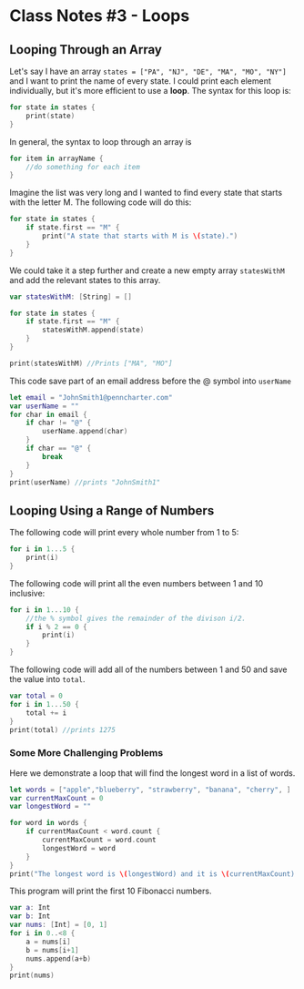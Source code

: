 # Class Notes #3 - Loops


## Looping Through an Array
Let's say I have an array `states = ["PA", "NJ", "DE", "MA", "MO", "NY"]` and I want to print the name of every state. I could print each element individually, but it's more efficient to use a **loop**. The syntax for this loop is:

```swift 
for state in states {
    print(state)
}
```

In general, the syntax to loop through an array is
```swift
for item in arrayName {
    //do something for each item
}
```

Imagine the list was very long and I wanted to find every state that starts with the letter M. The following code will do this: 

```swift 
for state in states {
    if state.first == "M" {
        print("A state that starts with M is \(state).")
    }
}
```

We could take it a step further and create a new empty array `statesWithM` and add the relevant states to this array.
``` swift
var statesWithM: [String] = []

for state in states {
    if state.first == "M" {
        statesWithM.append(state)
    }
}

print(statesWithM) //Prints ["MA", "MO"]
```

This code save part of an email address before the @ symbol into `userName`
``` swift
let email = "JohnSmith1@penncharter.com"
var userName = ""
for char in email {
    if char != "@" {
        userName.append(char)
    }
    if char == "@" {
        break
    }
}
print(userName) //prints "JohnSmith1"
```

## Looping Using a Range of Numbers

The following code will print every whole number from 1 to 5: 
```swift
for i in 1...5 {
    print(i)
}
```

The following code will print all the even numbers between 1 and 10 inclusive: 
```swift
for i in 1...10 {
    //the % symbol gives the remainder of the divison i/2.
    if i % 2 == 0 { 
        print(i)
    }
}
```

The following code will add all of the numbers between 1 and 50 and save the value into `total`.
```swift
var total = 0
for i in 1...50 {
    total += i
}
print(total) //prints 1275
```

### Some More Challenging Problems
Here we demonstrate a loop that will find the longest word in a list of words.
```swift 
let words = ["apple","blueberry", "strawberry", "banana", "cherry", ]
var currentMaxCount = 0
var longestWord = ""

for word in words {
    if currentMaxCount < word.count {
        currentMaxCount = word.count
        longestWord = word
    }
}
print("The longest word is \(longestWord) and it is \(currentMaxCount) letters long.")

```

This program will print the first 10 Fibonacci numbers.
```swift 
var a: Int
var b: Int
var nums: [Int] = [0, 1]
for i in 0..<8 {
    a = nums[i]
    b = nums[i+1]
    nums.append(a+b)
}
print(nums)
```




